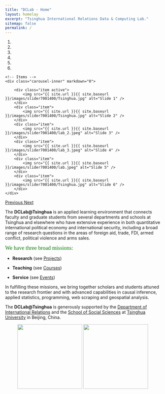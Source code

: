 ```yaml
---
title: "DCLab - Home"
layout: homelay
excerpt: "Tsinghua International Relations Data & Computing Lab."
sitemap: false
permalink: /
---
```


<div markdown="0" id="carousel" class="carousel slide" data-ride="carousel" data-interval="5000" data-pause="hover" >
    <!-- Menu -->
    <ol class="carousel-indicators">
        <li data-target="#carousel" data-slide-to="0" class="active"></li>
        <li data-target="#carousel" data-slide-to="1"></li>
        <li data-target="#carousel" data-slide-to="2"></li>
        <li data-target="#carousel" data-slide-to="3"></li>
        <li data-target="#carousel" data-slide-to="4"></li>
        <li data-target="#carousel" data-slide-to="5"></li>
    </ol>

    <!-- Items -->
    <div class="carousel-inner" markdown="0">

        <div class="item active">
            <img src="{{ site.url }}{{ site.baseurl }}/images/slider7001400/Tsinghua.jpg" alt="Slide 1" />
        </div>
        <div class="item">
            <img src="{{ site.url }}{{ site.baseurl }}/images/slider7001400/Tsinghua.jpg" alt="Slide 2" />
        </div>
        <div class="item">
            <img src="{{ site.url }}{{ site.baseurl }}/images/slider7001400/lab_2.jpeg" alt="Slide 3" />
        </div>
        <div class="item">
            <img src="{{ site.url }}{{ site.baseurl }}/images/slider7001400/lab_3.jpeg" alt="Slide 4" />
        </div>
        <div class="item">
            <img src="{{ site.url }}{{ site.baseurl }}/images/slider7001400/lab.jpeg" alt="Slide 5" />
        </div>
        <div class="item">
            <img src="{{ site.url }}{{ site.baseurl }}/images/slider7001400/Tsinghua.jpg" alt="Slide 6" />
        </div>
    </div> 
  <a class="left carousel-control" href="#carousel" role="button" data-slide="prev">
    <span class="glyphicon glyphicon-chevron-left" aria-hidden="true"></span>
    <span class="sr-only">Previous</span>
  </a>
  <a class="right carousel-control" href="#carousel" role="button" data-slide="next">
    <span class="glyphicon glyphicon-chevron-right" aria-hidden="true"></span>
    <span class="sr-only">Next</span>
  </a>
</div>

The **DCLab@Tsinghua** is an applied learning environment that connects faculty and graduate students from several departments and schools at Tsinghua and elsewhere who have extensive experience in both quantitative international political economy and international security, including a broad range of research questions in the areas of foreign aid, trade, FDI, armed conflict, political violence and arms sales.

<font size="4"
face="verdana"
color="green"> 
We have three broad missions:<br> 
</font>
        
        
- **Research**  (see [Projects](projects))

- **Teaching** (see [Courses](courses))

- **Service**  (see [Events](events))


In fulfilling these missions, we bring together scholars and students attuned to the research frontier and with advanced capabilities in causal inference, applied statistics, programming, web scraping and geospatial analysis.

The **DCLab@Tsinghua** is generously supported by the [Department of International Relations](http://www.dir.tsinghua.edu.cn/) and the [School of Social Sciences](http://www.sss.tsinghua.edu.cn/) at [Tsinghua University](https://www.tsinghua.edu.cn/) in Beijing, China. 


<figure class="fourth">
  <img src="{{ site.url }}{{ site.baseurl }}/images/logopic/tsinghua.jpeg" style="width: 210px">
  <img src="{{ site.url }}{{ site.baseurl }}/images/logopic/header.png" style="width: 210px">
</figure>
